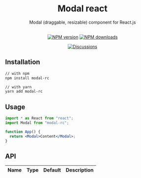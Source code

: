 <h1 align="center">Modal react</h1>

<div align="center">
Modal (draggable, resizable) component for React.js
</div>
<br>
<div align="center">

[![NPM version][npm-image]][npm-url] [![NPM downloads][download-image]][download-url]

[![Discussions][discussions-image]][discussions-url]

[npm-image]: http://img.shields.io/npm/v/modal-rc.svg?style=flat-square
[npm-url]: http://npmjs.org/package/modal-rc
[download-image]: https://img.shields.io/npm/dm/modal-rc.svg?style=flat-square
[download-url]: https://npmjs.org/package/modal-rc
[discussions-image]: https://img.shields.io/badge/discussions-on%20github-blue?style=flat-square
[discussions-url]: https://github.com/mrshukhratbek/modal-rc/discussions

</div>

## Installation

```sh
// with npm
npm install modal-rc

// with yarn
yarn add modal-rc
```

## Usage

```jsx
import * as React from "react";
import Modal from "modal-rc";

function App() {
  return <Modal>Content</Modal>;
}
```

## API

| Name | Type | Default | Description |
| ---- | ---- | ------- | ----------- |
